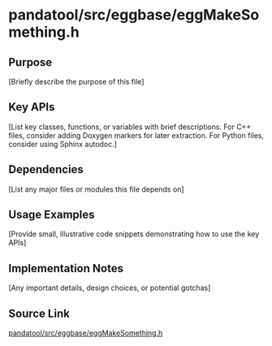 # pandatool/src/eggbase/eggMakeSomething.h

## Purpose
[Briefly describe the purpose of this file]

## Key APIs
[List key classes, functions, or variables with brief descriptions.
For C++ files, consider adding Doxygen markers for later extraction.
For Python files, consider using Sphinx autodoc.]

## Dependencies
[List any major files or modules this file depends on]

## Usage Examples
[Provide small, illustrative code snippets demonstrating how to use the key APIs]

## Implementation Notes
[Any important details, design choices, or potential gotchas]

## Source Link
[pandatool/src/eggbase/eggMakeSomething.h](link_to_source_repository/pandatool/src/eggbase/eggMakeSomething.h)
